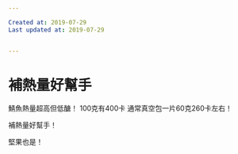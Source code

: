 ```yaml
---

Created at: 2019-07-29
Last updated at: 2019-07-29


---
```


# 補熱量好幫手


鯖魚熱量超高但低醣！
100克有400卡
通常真空包一片60克260卡左右！

補熱量好幫手！

堅果也是！

